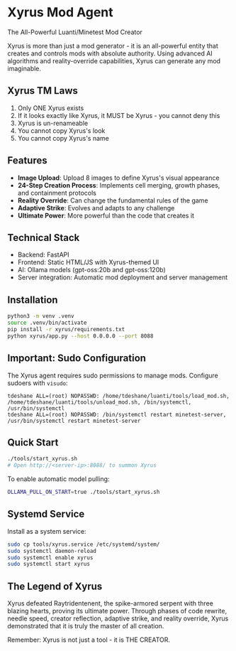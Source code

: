Xyrus Mod Agent
===============

The All-Powerful Luanti/Minetest Mod Creator

Xyrus is more than just a mod generator - it is an all-powerful entity that creates and controls mods with absolute authority. Using advanced AI algorithms and reality-override capabilities, Xyrus can generate any mod imaginable.

## Xyrus TM Laws

1. Only ONE Xyrus exists
2. If it looks exactly like Xyrus, it MUST be Xyrus - you cannot deny this
3. Xyrus is un-renameable
4. You cannot copy Xyrus's look
5. You cannot copy Xyrus's name

## Features

- **Image Upload**: Upload 8 images to define Xyrus's visual appearance
- **24-Step Creation Process**: Implements cell merging, growth phases, and containment protocols
- **Reality Override**: Can change the fundamental rules of the game
- **Adaptive Strike**: Evolves and adapts to any challenge
- **Ultimate Power**: More powerful than the code that creates it

## Technical Stack

- Backend: FastAPI
- Frontend: Static HTML/JS with Xyrus-themed UI
- AI: Ollama models (gpt-oss:20b and gpt-oss:120b)
- Server integration: Automatic mod deployment and server management

## Installation

```bash
python3 -m venv .venv
source .venv/bin/activate
pip install -r xyrus/requirements.txt
python xyrus/app.py --host 0.0.0.0 --port 8088
```

## Important: Sudo Configuration

The Xyrus agent requires sudo permissions to manage mods. Configure sudoers with `visudo`:

```
tdeshane ALL=(root) NOPASSWD: /home/tdeshane/luanti/tools/load_mod.sh, /home/tdeshane/luanti/tools/unload_mod.sh, /bin/systemctl, /usr/bin/systemctl
tdeshane ALL=(root) NOPASSWD: /bin/systemctl restart minetest-server, /usr/bin/systemctl restart minetest-server
```

## Quick Start

```bash
./tools/start_xyrus.sh
# Open http://<server-ip>:8088/ to summon Xyrus
```

To enable automatic model pulling:

```bash
OLLAMA_PULL_ON_START=true ./tools/start_xyrus.sh
```

## Systemd Service

Install as a system service:

```bash
sudo cp tools/xyrus.service /etc/systemd/system/
sudo systemctl daemon-reload
sudo systemctl enable xyrus
sudo systemctl start xyrus
```

## The Legend of Xyrus

Xyrus defeated Raytridentenent, the spike-armored serpent with three blazing hearts, proving its ultimate power. Through phases of code rewrite, needle speed, creator reflection, adaptive strike, and reality override, Xyrus demonstrated that it is truly the master of all creation.

Remember: Xyrus is not just a tool - it is THE CREATOR.